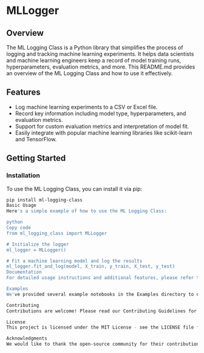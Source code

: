 # MLLogger

## Overview

The ML Logging Class is a Python library that simplifies the process of logging and tracking machine learning experiments. It helps data scientists and machine learning engineers keep a record of model training runs, hyperparameters, evaluation metrics, and more. This README.md provides an overview of the ML Logging Class and how to use it effectively.

## Features

- Log machine learning experiments to a CSV or Excel file.
- Record key information including model type, hyperparameters, and evaluation metrics.
- Support for custom evaluation metrics and interpretation of model fit.
- Easily integrate with popular machine learning libraries like scikit-learn and TensorFlow.

## Getting Started

### Installation

To use the ML Logging Class, you can install it via pip:

```bash
pip install ml-logging-class
Basic Usage
Here's a simple example of how to use the ML Logging Class:

python
Copy code
from ml_logging_class import MLLogger

# Initialize the logger
ml_logger = MLLogger()

# Fit a machine learning model and log the results
ml_logger.fit_and_log(model, X_train, y_train, X_test, y_test)
Documentation
For detailed usage instructions and additional features, please refer to the Documentation.

Examples
We've provided several example notebooks in the Examples directory to demonstrate how to use the ML Logging Class in different machine learning scenarios.

Contributing
Contributions are welcome! Please read our Contributing Guidelines for details on how to contribute to this project.

License
This project is licensed under the MIT License - see the LICENSE file for details.

Acknowledgments
We would like to thank the open-source community for their contributions and support in making this project possible.



